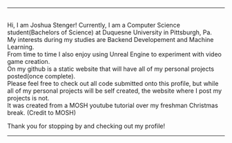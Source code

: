 
 --------------------------------------------------------------------------------------------------------------------------------------------------               
  <br/>
 Hi, I am Joshua Stenger! Currently, I am a Computer Science student(Bachelors of Science) at Duquesne University in Pittsburgh, Pa. <br/>
 My interests during my studies are Backend Developement and Machine Learning.<br/>
 From time to time I also enjoy using Unreal Engine to experiment with video game creation.<br/>
 On my github is a static website that will have all of my personal projects posted(once complete).<br/>
 Please feel free to check out all code submitted onto this profile, but while all of my personal projects will be self created,
 the website where I post my projects is not.<br/>
 It was created from a MOSH youtube tutorial over my freshman Christmas break. (Credit to MOSH)<br/>

 Thank you for stopping by and checking out my profile!<br/>

 --------------------------------------------------------------------------------------------------------------------------------------------------







